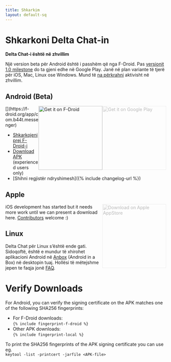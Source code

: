 ```yaml
---
title: Shkarkim
layout: default-sq
---
```




<!-- GENERATED FILE -- DO NOT EDIT -->



# Shkarkoni Delta Chat-in

**Delta Chat-i është në zhvillim**

Një version beta për Android është i passhëm që nga F-Droid. Pas [versionit 1.0 milestone](https://github.com/deltachat/deltachat-android/milestone/1) do ta gjeni edhe në Google Play.
Janë në plan variante të tjerë për iOS, Mac, Linux ose Windows.
Mund të [na përkrahni](contribute) aktivisht në zhvillim.

## Android (Beta)

<img src="../assets/home/get-it-on-gplay.png" alt="Get it on Google Play" width="200" style="float:right; filter: opacity(.3) grayscale(100%);" />
[<img style="float:right" src="../assets/home/get-it-on-fdroid.png" alt="Get it on F-Droid" width="200" />](https://f-droid.org/app/com.b44t.messenger)

* [Shkarkojeni prej F-Droid-i](https://f-droid.org/app/com.b44t.messenger)
* [Download APK](https://github.com/deltachat/deltachat-android/releases) (experienced users only)
* [Shihni regjistër ndryshimesh]({% include changelog-url %})


## Apple

<img src="../assets/home/get-it-on-ios.png" alt="Download on Apple AppStore" width="200" style="float:right; filter: opacity(.3) grayscale(100%);" />

iOS development has started but it needs more work until we can present a download here. [Contributors](contribute) welcome :)


## Linux

Delta Chat për Linux s’është ende gati. Sidoqoftë, është e mundur të xhirohet aplikacioni Android në [Anbox](https://anbox.io) (Android in a Box) në desktopin tuaj.
Hollësi të mëtejshme jepen te faqja jonë [FAQ](help#multiclient).


# Verify Downloads

For Android, you can verify the signing certificate on the APK matches one of the following SHA256 fingerprints:  

* For F-Droid downloads:  
  `{% include fingerprint-f-droid %}`
* Other APK downloads:  
  `{% include fingerprint-local %}`

To print the SHA256 fingerprints of the APK signing certificate you can use eg.  
`keytool -list -printcert -jarfile <APK-file>`

